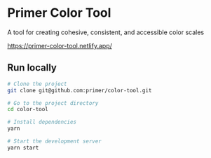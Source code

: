 # Primer Color Tool

A tool for creating cohesive, consistent, and accessible color scales

https://primer-color-tool.netlify.app/

## Run locally

```bash
# Clone the project
git clone git@github.com:primer/color-tool.git

# Go to the project directory
cd color-tool

# Install dependencies
yarn

# Start the development server
yarn start
```
